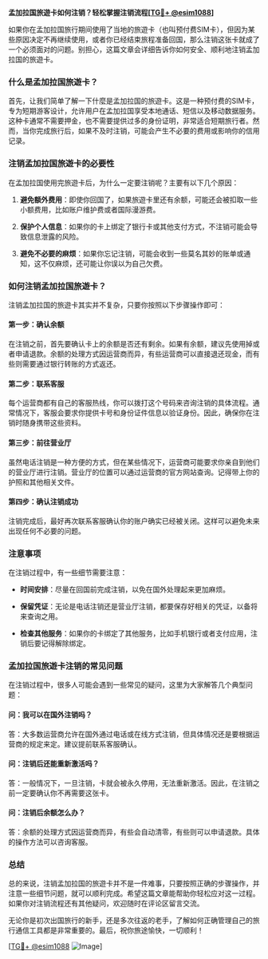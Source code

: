 **孟加拉国旅遊卡如何注销？轻松掌握注销流程[[TG💪+ @esim1088](https://t.me/s/esim1088)]**

如果你在孟加拉国旅行期间使用了当地的旅遊卡（也叫预付费SIM卡），但因为某些原因决定不再继续使用，或者你已经结束旅程准备回国，那么注销这张卡就成了一个必须面对的问题。别担心，这篇文章会详细告诉你如何安全、顺利地注销孟加拉国的旅遊卡。

### 什么是孟加拉国旅遊卡？

首先，让我们简单了解一下什麼是孟加拉国的旅遊卡。这是一种预付费的SIM卡，专为短期游客设计，允许用户在孟加拉国享受本地通话、短信以及移动数据服务。这种卡通常不需要押金，也不需要提供过多的身份证明，非常适合短期旅行者。然而，当你完成旅行后，如果不及时注销，可能会产生不必要的费用或影响你的信用记录。

### 注销孟加拉国旅遊卡的必要性

在孟加拉国使用完旅遊卡后，为什么一定要注销呢？主要有以下几个原因：

1. **避免额外费用**：即使你回国了，如果旅遊卡里还有余额，可能还会被扣取一些小额费用，比如账户维护费或者国际漫游费。
   
2. **保护个人信息**：如果你的卡上绑定了银行卡或其他支付方式，不注销可能会导致信息泄露的风险。

3. **避免不必要的麻烦**：如果你忘记注销，可能会收到一些莫名其妙的账单或通知，这不仅麻烦，还可能让你误以为自己欠费。

### 如何注销孟加拉国旅遊卡？

注销孟加拉国的旅遊卡其实并不复杂，只要你按照以下步骤操作即可：

#### 第一步：确认余额

在注销之前，首先要确认卡上的余额是否还有剩余。如果有余额，建议先使用掉或者申请退款。余额的处理方式因运营商而异，有些运营商可以直接退还现金，而有些则需要通过银行转账的方式返还。

#### 第二步：联系客服

每个运营商都有自己的客服热线，你可以拨打这个号码来咨询注销的具体流程。通常情况下，客服会要求你提供卡号和身份证件信息以验证身份。因此，确保你在注销时随身携带这些资料。

#### 第三步：前往营业厅

虽然电话注销是一种方便的方式，但在某些情况下，运营商可能要求你亲自到他们的营业厅进行注销。营业厅的位置可以通过运营商的官方网站查询。记得带上你的护照和其他相关文件。

#### 第四步：确认注销成功

注销完成后，最好再次联系客服确认你的账户确实已经被关闭。这样可以避免未来出现任何不必要的问题。

### 注意事项

在注销过程中，有一些细节需要注意：

- **时间安排**：尽量在回国前完成注销，以免在国外处理起来更加麻烦。
  
- **保留凭证**：无论是电话注销还是营业厅注销，都要保存好相关的凭证，以备将来查询之用。

- **检查其他服务**：如果你的卡绑定了其他服务，比如手机银行或者支付应用，注销后要记得解除绑定。

### 孟加拉国旅遊卡注销的常见问题

在注销过程中，很多人可能会遇到一些常见的疑问，这里为大家解答几个典型问题：

#### 问：我可以在国外注销吗？

答：大多数运营商允许在国外通过电话或在线方式注销，但具体情况还是要根据运营商的规定来定。建议提前联系客服确认。

#### 问：注销后还能重新激活吗？

答：一般情况下，一旦注销，卡就会被永久停用，无法重新激活。因此，在注销之前一定要确认你不再需要这张卡。

#### 问：注销后余额怎么办？

答：余额的处理方式因运营商而异，有些会自动清零，有些则可以申请退款。具体的操作方法可以咨询客服。

### 总结

总的来说，注销孟加拉国的旅遊卡并不是一件难事，只要按照正确的步骤操作，并注意一些细节问题，就可以顺利完成。希望这篇文章能帮助你轻松应对这一过程。如果你对注销流程还有其他疑问，欢迎随时在评论区留言交流。

无论你是初次出国旅行的新手，还是多次往返的老手，了解如何正确管理自己的旅行通信工具都是非常重要的。最后，祝你旅途愉快，一切顺利！

[[TG💪+ @esim1088](https://t.me/s/esim1088) ![Image](https://i.postimg.cc/4NQfJmqS/Snipaste-2025-05-13-00-14-12.png)]